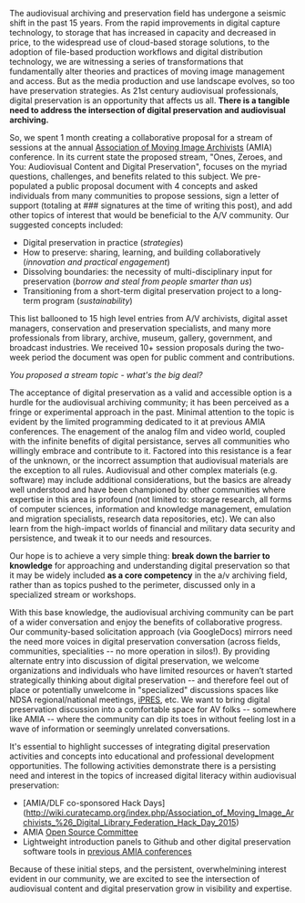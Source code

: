 The audiovisual archiving and preservation field has undergone a seismic shift in the past 15 years. From the rapid improvements in digital capture technology, to storage that has increased in capacity and decreased in price, to the widespread use of cloud-based storage solutions, to the adoption of file-based production workflows and digital distribution technology, we are witnessing a series of transformations that fundamentally alter theories and practices of moving image management and access. But as the media production and use landscape evolves, so too have preservation strategies. As 21st century audiovisual professionals, digital preservation is an opportunity that affects us all. **There is a tangible need to address the intersection of digital preservation and audiovisual archiving.**

So, we spent 1 month creating a collaborative proposal for a stream of sessions at the annual [Association of Moving Image Archivists](http://amianet.org/) (AMIA) conference. In its current state the proposed stream,  "Ones, Zeroes, and You: Audiovisual Content and Digital Preservation", focuses on the myriad questions, challenges, and benefits related to this subject. We pre-populated a public proposal document with 4 concepts and asked individuals from many communities to propose sessions, sign a letter of support (totaling at ### signatures at the time of writing this post), and add other topics of interest that would be beneficial to the A/V community. Our suggested concepts included:
- Digital preservation in practice (_strategies_)
- How to preserve: sharing, learning, and building collaboratively (_innovation and practical engagement_)
- Dissolving boundaries: the necessity of multi-disciplinary input for preservation (_borrow and steal from people smarter than us_)
- Transitioning from a short-term digital preservation project to a long-term program (_sustainability_)

This list ballooned to 15 high level entries from A/V archivists, digital asset managers, conservation and preservation specialists, and many more professionals from library, archive, museum, gallery, government, and broadcast industries. We received 10+ session proposals during the two-week period the document was open for public comment and contributions. 

_You proposed a stream topic - what's the big deal?_

The acceptance of digital preservation as a valid and accessible option is a hurdle for the audiovisual archiving community; it has been perceived as a fringe or experimental approach in the past. Minimal attention to the topic is evident by the limited programming dedicated to it at previous AMIA conferences. The enagement of the analog film and video world, coupled with the infinite benefits of digital persistance, serves all communities who willingly embrace and contribute to it. Factored into this resistance is a fear of the unknown, or the incorrect assumption that audiovisual materials are the exception to all rules. Audiovisual and other complex materials (e.g. software) may include additional considerations, but the basics are already well understood and have been championed by other communities where expertise in this area is profound (not limited to: storage research, all forms of computer sciences, information and knowledge management, emulation and migration specialists, research data repositories, etc). We can also learn from the high-impact worlds of financial and military data security and persistence, and tweak it to our needs and resources.

Our hope is to achieve a very simple thing: **break down the barrier to knowledge** for approaching and understanding digital preservation so that it may be widely included **as a core competency** in the a/v archiving field, rather than as topics pushed to the perimeter, discussed only in a specialized stream or workshops. 

With this base knowledge, the audiovisual archiving community can be part of a wider conversation and enjoy the benefits of collaborative progress. Our community-based solicitation approach (via GoogleDocs) mirrors need the need more voices in digital preservation conversation (across fields, communities, specialities -- no more operation in silos!). By providing alternate entry into discussion of digital preservation, we welcome organizations and individuals who have limited resources or haven’t started strategically thinking about digital preservation -- and therefore feel out of place or potentially unwelcome in "specialized" discussions spaces like NDSA regional/national meetings, [iPRES](http://ipres-conference.org/), etc. We want to bring digital preservation discussion into a comfortable space for AV folks -- somewhere like AMIA -- where the community can dip its toes in without feeling lost in a wave of information or seemingly unrelated conversations.

It's essential to highlight successes of integrating digital preservation activities and concepts into educational and professional development opportunities. The following activities demonstrate there is a persisting need and interest in the topics of increased digital literacy within audiovisual preservation:
- [AMIA/DLF co-sponsored Hack Days] (http://wiki.curatecamp.org/index.php/Association_of_Moving_Image_Archivists_%26_Digital_Library_Federation_Hack_Day_2015)
- AMIA [Open Source Committee](https://github.com/amiaopensource)
- Lightweight introduction panels to Github and other digital preservation software tools in [previous AMIA conferences](http://amianet.org/events/past-conferences)

Because of these initial steps, and the persistent, overwhelmining interest evident in our community, we are excited to see the intersection of audiovisual content and digital preservation grow in visibility and expertise.  
